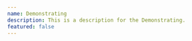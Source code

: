 ```yaml
---
name: Demonstrating
description: This is a description for the Demonstrating.
featured: false
---
```

